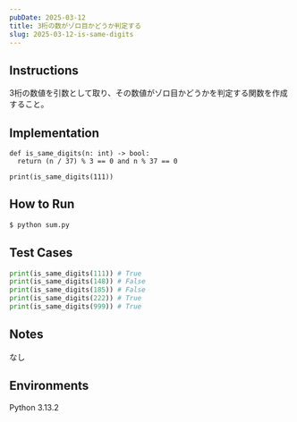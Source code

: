 ```yaml
---
pubDate: 2025-03-12
title: 3桁の数がゾロ目かどうか判定する
slug: 2025-03-12-is-same-digits
---
```


## Instructions
3桁の数値を引数として取り、その数値がゾロ目かどうかを判定する関数を作成すること。

## Implementation
```python: is_same_digits.py
def is_same_digits(n: int) -> bool:
  return (n / 37) % 3 == 0 and n % 37 == 0

print(is_same_digits(111))
```

## How to Run
```bash
$ python sum.py
```

## Test Cases
```python
print(is_same_digits(111)) # True
print(is_same_digits(148)) # False
print(is_same_digits(185)) # False
print(is_same_digits(222)) # True
print(is_same_digits(999)) # True
```

## Notes
なし

## Environments
Python 3.13.2